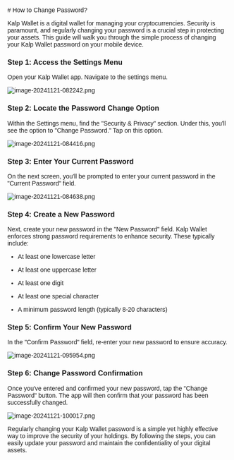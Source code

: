 <style>  body { font-family: "Source Sans 3", sans-serif!important; }</style>
<link href="https://fonts.googleapis.com/css2?family=Source+Sans+3:ital,wght@0,200..900;1,200..900&display=swap" rel="stylesheet">    
<link rel="stylesheet" href="https://fonts.googleapis.com/icon?family=Material+Icons">
# How to Change Password?

Kalp Wallet is a digital wallet for managing your cryptocurrencies. Security is paramount, and regularly changing your password is a crucial step in protecting your assets. This guide will walk you through the simple process of changing your Kalp Wallet password on your mobile device.

### **Step 1: Access the Settings Menu**

Open your Kalp Wallet app. Navigate to the settings menu.

![image-20241121-082242.png](https://docs-images-kalp-studio.s3.ap-south-1.amazonaws.com/Kalp+Wallet+Mobile/5.+How+to+change+password/CP+1.png)

### **Step 2: Locate the Password Change Option**

Within the Settings menu, find the "Security & Privacy" section. Under this, you'll see the option to "Change Password." Tap on this option.

![image-20241121-084416.png](https://docs-images-kalp-studio.s3.ap-south-1.amazonaws.com/Kalp+Wallet+Mobile/5.+How+to+change+password/CP+2.png)

### **Step 3: Enter Your Current Password**

On the next screen, you'll be prompted to enter your current password in the "Current Password" field.

![image-20241121-084638.png](https://docs-images-kalp-studio.s3.ap-south-1.amazonaws.com/Kalp+Wallet+Mobile/5.+How+to+change+password/CP+3.png)

### **Step 4: Create a New Password**

Next, create your new password in the "New Password" field. Kalp Wallet enforces strong password requirements to enhance security. These typically include:

-   At least one lowercase letter
    
-   At least one uppercase letter
    
-   At least one digit
    
-   At least one special character
    
-   A minimum password length (typically 8-20 characters)
    

### **Step 5: Confirm Your New Password**

In the "Confirm Password" field, re-enter your new password to ensure accuracy.

![image-20241121-095954.png](https://docs-images-kalp-studio.s3.ap-south-1.amazonaws.com/Kalp+Wallet+Mobile/5.+How+to+change+password/CP+4.png)

### **Step 6: Change Password Confirmation**

Once you've entered and confirmed your new password, tap the "Change Password" button. The app will then confirm that your password has been successfully changed.

![image-20241121-100017.png](https://docs-images-kalp-studio.s3.ap-south-1.amazonaws.com/Kalp+Wallet+Mobile/5.+How+to+change+password/CP+5.png)

Regularly changing your Kalp Wallet password is a simple yet highly effective way to improve the security of your holdings. By following the steps, you can easily update your password and maintain the confidentiality of your digital assets.